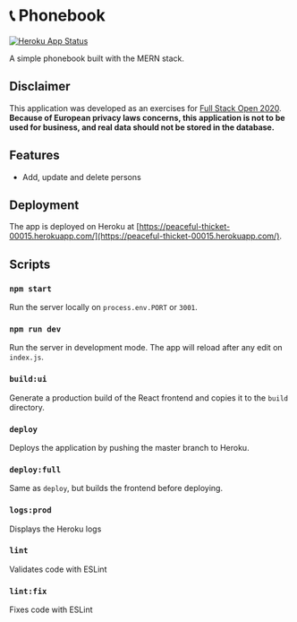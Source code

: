# 📞 Phonebook

[![Heroku App Status](http://heroku-shields.herokuapp.com/peaceful-thicket-00015)](https://peaceful-thicket-00015.herokuapp.com)

A simple phonebook built with the MERN stack.

## Disclaimer

This application was developed as an exercises for [Full Stack Open 2020](https://www.fullstackopen.com/en). **Because of European privacy laws concerns, this application is not to be used for business, and real data should not be stored in the database.**

## Features

+ Add, update and delete persons

## Deployment

The app is deployed on Heroku at [https://peaceful-thicket-00015.herokuapp.com/](https://peaceful-thicket-00015.herokuapp.com/).

## Scripts

### `npm start`

Run the server locally on `process.env.PORT` or `3001`.

### `npm run dev`

Run the server in development mode. The app will reload after any edit on `index.js`.

### `build:ui`

Generate a production build of the React frontend and copies it to the `build` directory.

### `deploy`

Deploys the application by pushing the master branch to Heroku.

### `deploy:full`

Same as `deploy`, but builds the frontend before deploying.

### `logs:prod`

Displays the Heroku logs

### `lint`

Validates code with ESLint

### `lint:fix`

Fixes code with ESLint